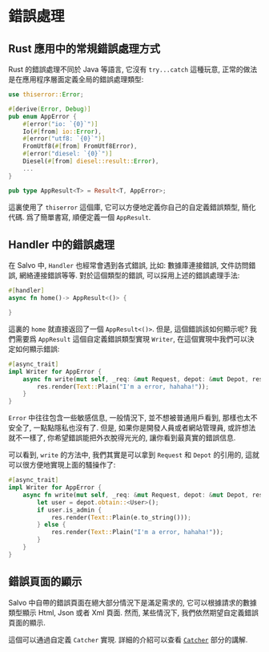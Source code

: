 # 錯誤處理

## Rust 應用中的常規錯誤處理方式

Rust 的錯誤處理不同於 Java 等語言, 它沒有 `try...catch` 這種玩意, 正常的做法是在應用程序層面定義全局的錯誤處理類型:

```rust
use thiserror::Error;

#[derive(Error, Debug)]
pub enum AppError {
    #[error("io: `{0}`")]
    Io(#[from] io::Error),
    #[error("utf8: `{0}`")]
    FromUtf8(#[from] FromUtf8Error),
    #[error("diesel: `{0}`")]
    Diesel(#[from] diesel::result::Error),
    ...
}

pub type AppResult<T> = Result<T, AppError>;
```

這裏使用了 `thiserror` 這個庫, 它可以方便地定義你自己的自定義錯誤類型, 簡化代碼. 爲了簡單書寫, 順便定義一個 `AppResult`.


## Handler 中的錯誤處理

在 Salvo 中, `Handler` 也經常會遇到各式錯誤, 比如: 數據庫連接錯誤, 文件訪問錯誤, 網絡連接錯誤等等. 對於這個類型的錯誤, 可以採用上述的錯誤處理手法:

```rust
#[handler]
async fn home()-> AppResult<()> {

}
```

這裏的 `home` 就直接返回了一個 `AppResult<()>`. 但是, 這個錯誤該如何顯示呢? 我們需要爲 `AppResult` 這個自定義錯誤類型實現 `Writer`, 在這個實現中我們可以決定如何顯示錯誤:

```rust
#[async_trait]
impl Writer for AppError {
    async fn write(mut self, _req: &mut Request, depot: &mut Depot, res: &mut Response) {
        res.render(Text::Plain("I'm a error, hahaha!"));
    }
}
```

`Error` 中往往包含一些敏感信息, 一般情況下, 並不想被普通用戶看到, 那樣也太不安全了, 一點點隱私也沒有了. 但是, 如果你是開發人員或者網站管理員, 或許想法就不一樣了, 你希望錯誤能把外衣脫得光光的, 讓你看到最真實的錯誤信息.

可以看到, `write` 的方法中, 我們其實是可以拿到 `Request` 和 `Depot` 的引用的, 這就可以很方便地實現上面的騷操作了:

```rust
#[async_trait]
impl Writer for AppError {
    async fn write(mut self, _req: &mut Request, depot: &mut Depot, res: &mut Response) {
        let user = depot.obtain::<User>();
        if user.is_admin {
            res.render(Text::Plain(e.to_string()));
        } else {
            res.render(Text::Plain("I'm a error, hahaha!"));
        }
    }
}
```

## 錯誤頁面的顯示

Salvo 中自帶的錯誤頁面在絕大部分情況下是滿足需求的, 它可以根據請求的數據類型顯示 Html, Json 或者 Xml 頁面. 然而, 某些情況下, 我們依然期望自定義錯誤頁面的顯示.

這個可以通過自定義 `Catcher` 實現. 詳細的介紹可以查看 [`Catcher`](../core/catcher/) 部分的講解.